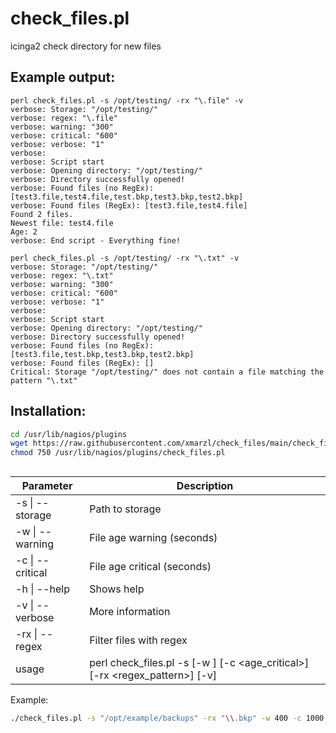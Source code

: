 # check_files.pl
icinga2 check directory for new files

## Example output:
```
perl check_files.pl -s /opt/testing/ -rx "\.file" -v
verbose: Storage: "/opt/testing/"
verbose: regex: "\.file"
verbose: warning: "300"
verbose: critical: "600"
verbose: verbose: "1"
verbose: 
verbose: Script start
verbose: Opening directory: "/opt/testing/"
verbose: Directory successfully opened!
verbose: Found files (no RegEx): [test3.file,test4.file,test.bkp,test3.bkp,test2.bkp]
verbose: Found files (RegEx): [test3.file,test4.file]
Found 2 files.
Newest file: test4.file
Age: 2
verbose: End script - Everything fine!
```
```
perl check_files.pl -s /opt/testing/ -rx "\.txt" -v
verbose: Storage: "/opt/testing/"
verbose: regex: "\.txt"
verbose: warning: "300"
verbose: critical: "600"
verbose: verbose: "1"
verbose: 
verbose: Script start
verbose: Opening directory: "/opt/testing/"
verbose: Directory successfully opened!
verbose: Found files (no RegEx): [test3.file,test.bkp,test3.bkp,test2.bkp]
verbose: Found files (RegEx): []
Critical: Storage "/opt/testing/" does not contain a file matching the pattern "\.txt"
```


## Installation:
```sh
cd /usr/lib/nagios/plugins
wget https://raw.githubusercontent.com/xmarzl/check_files/main/check_files.pl
chmod 750 /usr/lib/nagios/plugins/check_files.pl
```
## 

| Parameter         | Description                 |
| ----------------- | --------------------------- |
| -s  \| --storage  | Path to storage             |
| -w  \| --warning  | File age warning (seconds)  |
| -c  \| --critical | File age critical (seconds) |
| -h  \| --help     | Shows help                  |
| -v  \| --verbose  | More information            |
| -rx \| --regex    | Filter files with regex     |
| usage | perl check_files.pl -s <storage> [-w <warning>] [-c <age_critical>] [-rx <regex_pattern>] [-v] |

Example:
```bash
./check_files.pl -s "/opt/example/backups" -rx "\\.bkp" -w 400 -c 1000 -v
```
